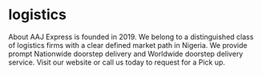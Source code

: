 # logistics
About AAJ Express is founded in 2019. We belong to a distinguished class of logistics firms with a clear defined market path in Nigeria. We provide prompt Nationwide doorstep delivery and Worldwide doorstep delivery service. Visit our website or call us today to request for a Pick up.

